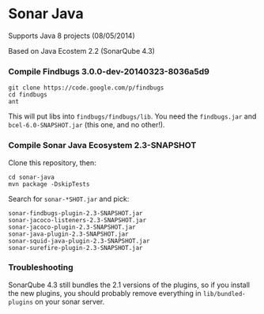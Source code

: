 Sonar Java
==========

Supports Java 8 projects (08/05/2014)

Based on Java Ecostem 2.2 (SonarQube 4.3)

### Compile Findbugs 3.0.0-dev-20140323-8036a5d9

~~~
git clone https://code.google.com/p/findbugs
cd findbugs
ant
~~~

This will put libs into `findbugs/findbugs/lib`. You need the `findbugs.jar` and
`bcel-6.0-SNAPSHOT.jar` (this one, and no other!).

### Compile Sonar Java Ecosystem 2.3-SNAPSHOT

Clone this repository, then:

~~~
cd sonar-java
mvn package -DskipTests
~~~

Search for `sonar-*SHOT.jar` and pick:

~~~
sonar-findbugs-plugin-2.3-SNAPSHOT.jar
sonar-jacoco-listeners-2.3-SNAPSHOT.jar
sonar-jacoco-plugin-2.3-SNAPSHOT.jar
sonar-java-plugin-2.3-SNAPSHOT.jar
sonar-squid-java-plugin-2.3-SNAPSHOT.jar
sonar-surefire-plugin-2.3-SNAPSHOT.jar
~~~

### Troubleshooting

SonarQube 4.3 still bundles the 2.1 versions of the plugins, so if you install
the new plugins, you should probably remove everything in `lib/bundled-plugins`
on your sonar server.
